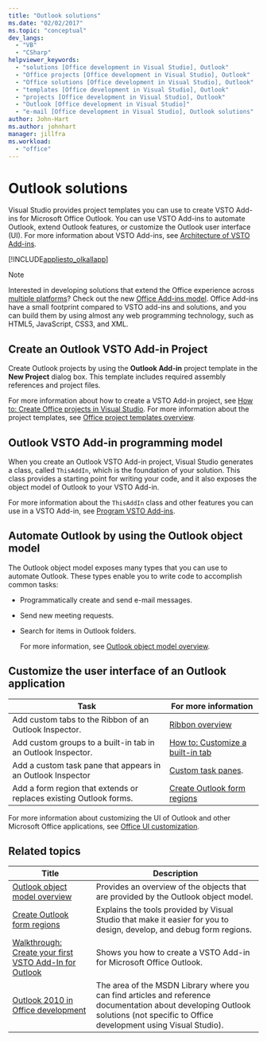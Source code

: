 ```yaml
---
title: "Outlook solutions"
ms.date: "02/02/2017"
ms.topic: "conceptual"
dev_langs:
  - "VB"
  - "CSharp"
helpviewer_keywords:
  - "solutions [Office development in Visual Studio], Outlook"
  - "Office projects [Office development in Visual Studio], Outlook"
  - "Office solutions [Office development in Visual Studio], Outlook"
  - "templates [Office development in Visual Studio], Outlook"
  - "projects [Office development in Visual Studio], Outlook"
  - "Outlook [Office development in Visual Studio]"
  - "e-mail [Office development in Visual Studio], Outlook solutions"
author: John-Hart
ms.author: johnhart
manager: jillfra
ms.workload:
  - "office"
---
```

# Outlook solutions
  Visual Studio provides project templates you can use to create VSTO Add-ins for Microsoft Office Outlook. You can use VSTO Add-ins to automate Outlook, extend Outlook features, or customize the Outlook user interface (UI). For more information about VSTO Add-ins, see [Architecture of VSTO Add-ins](../vsto/architecture-of-vsto-add-ins.md).

 [!INCLUDE[appliesto_olkallapp](../vsto/includes/appliesto-olkallapp-md.md)]

> [!NOTE]
>  Interested in developing solutions that extend the Office experience across [multiple platforms](https://dev.office.com/add-in-availability)? Check out the new [Office Add-ins model](https://dev.office.com/docs/add-ins/overview/office-add-ins). Office Add-ins have a small footprint compared to VSTO add-ins and solutions, and you can build them by using almost any web programming technology, such as HTML5, JavaScript, CSS3, and XML.

## Create an Outlook VSTO Add-in Project
 Create Outlook projects by using the **Outlook Add-in** project template in the **New Project** dialog box. This template includes required assembly references and project files.

 For more information about how to create a VSTO Add-in project, see [How to: Create Office projects in Visual Studio](../vsto/how-to-create-office-projects-in-visual-studio.md). For more information about the project templates, see [Office project templates overview](../vsto/office-project-templates-overview.md).

## Outlook VSTO Add-in programming model
 When you create an Outlook VSTO Add-in project, Visual Studio generates a class, called `ThisAddIn`, which is the foundation of your solution. This class provides a starting point for writing your code, and it also exposes the object model of Outlook to your VSTO Add-in.

 For more information about the `ThisAddIn` class and other features you can use in a VSTO Add-in, see [Program VSTO Add-ins](../vsto/programming-vsto-add-ins.md).

## Automate Outlook by using the Outlook object model
 The Outlook object model exposes many types that you can use to automate Outlook. These types enable you to write code to accomplish common tasks:

- Programmatically create and send e-mail messages.

- Send new meeting requests.

- Search for items in Outlook folders.

  For more information, see [Outlook object model overview](../vsto/outlook-object-model-overview.md).

## Customize the user interface of an Outlook application

|Task|For more information|
|----------|--------------------------|
|Add custom tabs to the Ribbon of an Outlook Inspector.|[Ribbon overview](../vsto/ribbon-overview.md)|
|Add custom groups to a built-in tab in an Outlook Inspector.|[How to: Customize a built-in tab](../vsto/how-to-customize-a-built-in-tab.md)|
|Add a custom task pane that appears in an Outlook Inspector|[Custom task panes](../vsto/custom-task-panes.md).|
|Add a form region that extends or replaces existing Outlook forms.|[Create Outlook form regions](../vsto/creating-outlook-form-regions.md)|

 For more information about customizing the UI of Outlook and other Microsoft Office applications, see [Office UI customization](../vsto/office-ui-customization.md).

## Related topics

|Title|Description|
|-----------|-----------------|
|[Outlook object model overview](../vsto/outlook-object-model-overview.md)|Provides an overview of the objects that are provided by the Outlook object model.|
|[Create Outlook form regions](../vsto/creating-outlook-form-regions.md)|Explains the tools provided by Visual Studio that make it easier for you to design, develop, and debug form regions.|
|[Walkthrough: Create your first VSTO Add-In for Outlook](../vsto/walkthrough-creating-your-first-vsto-add-in-for-outlook.md)|Shows you how to create a VSTO Add-in for Microsoft Office Outlook.|
|[Outlook 2010 in Office development](http://go.microsoft.com/fwlink/?LinkId=199013)|The area of the MSDN Library where you can find articles and reference documentation about developing Outlook solutions (not specific to Office development using Visual Studio).|
